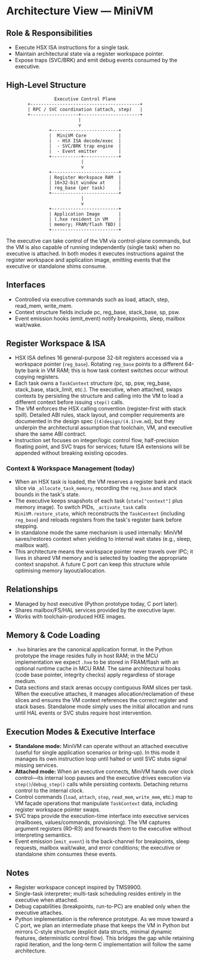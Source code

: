 # Architecture View — MiniVM

## Role & Responsibilities
- Execute HSX ISA instructions for a single task.
- Maintain architectural state via a register workspace pointer.
- Expose traps (SVC/BRK) and emit debug events consumed by the executive.

## High-Level Structure
```
                  Executive Control Plane
        +-----------------------------------------+
        | RPC / SVC coordination (attach, step)   |
        +------------------+----------------------+
                           |
                           v
                +-------------------------+
                |  MiniVM Core            |
                |  - HSX ISA decode/exec  |
                |  - SVC/BRK trap engine  |
                |  - Event emitter        |
                +-----------+-------------+
                            |
                            v
                +-------------------------+
                | Register Workspace RAM  |
                | 16×32-bit window at     |
                | reg_base (per task)     |
                +-------------------------+
                            |
                            v
                +-------------------------+
                | Application Image       |
                | (.hxe resident in VM    |
                | memory; FRAM/flash TBD) |
                +-------------------------+
```
The executive can take control of the VM via control-plane commands, but the VM is also capable of running independently (single task) when no executive is attached. In both modes it executes instructions against the register workspace and application image, emitting events that the executive or standalone shims consume.

## Interfaces
- Controlled via executive commands such as load, attach, step, read_mem, write_mem.
- Context structure fields include pc, reg_base, stack_base, sp, psw.
- Event emission hooks (emit_event) notify breakpoints, sleep, mailbox wait/wake.

## Register Workspace & ISA
- HSX ISA defines 16 general-purpose 32-bit registers accessed via a workspace pointer (`reg_base`). Rotating `reg_base` points to a different 64-byte bank in VM RAM; this is how task context switches occur without copying registers.
- Each task owns a `TaskContext` structure (pc, sp, psw, reg_base, stack_base, stack_limit, etc.). The executive, when attached, swaps contexts by persisting the structure and calling into the VM to load a different context before issuing `step()` calls.
- The VM enforces the HSX calling convention (register-first with stack spill). Detailed ABI rules, stack layout, and compiler requirements are documented in the design spec (`(4)design/(4.1)vm.md`), but they underpin the architectural assumption that toolchain, VM, and executive share the same ABI contract.
- Instruction set focuses on integer/logic control flow, half-precision floating point, and SVC traps for services; future ISA extensions will be appended without breaking existing opcodes.

### Context & Workspace Management (today)
- When an HSX task is loaded, the VM reserves a register bank and stack slice via `_allocate_task_memory`, recording the `reg_base` and stack bounds in the task's state.
- The executive keeps snapshots of each task (`state["context"]` plus memory image). To switch PIDs, `_activate_task` calls `MiniVM.restore_state`, which reconstructs the `TaskContext` (including `reg_base`) and reloads registers from the task's register bank before stepping.
- In standalone mode the same mechanism is used internally: MiniVM saves/restores context when yielding to internal wait states (e.g., sleep, mailbox wait).
- This architecture means the workspace pointer never travels over IPC; it lives in shared VM memory and is selected by loading the appropriate context snapshot. A future C port can keep this structure while optimising memory layout/allocation.

## Relationships
- Managed by host executive (Python prototype today, C port later).
- Shares mailbox/FS/HAL services provided by the executive layer.
- Works with toolchain-produced HXE images.

## Memory & Code Loading
- `.hxe` binaries are the canonical application format. In the Python prototype the image resides fully in host RAM; in the MCU implementation we expect `.hxe` to be stored in FRAM/flash with an optional runtime cache in MCU RAM. The same architectural hooks (code base pointer, integrity checks) apply regardless of storage medium.
- Data sections and stack arenas occupy contiguous RAM slices per task. When the executive attaches, it manages allocation/reclamation of these slices and ensures the VM context references the correct register and stack bases. Standalone mode simply uses the initial allocation and runs until HAL events or SVC stubs require host intervention.

## Execution Modes & Executive Interface
- **Standalone mode:** MiniVM can operate without an attached executive (useful for single application scenarios or bring-up). In this mode it manages its own instruction loop until halted or until SVC stubs signal missing services.
- **Attached mode:** When an executive connects, MiniVM hands over clock control—its internal loop pauses and the executive drives execution via `step()`/`debug_step()` calls while persisting contexts. Detaching returns control to the internal clock.
- Control commands (`load`, `attach`, `step`, `read_mem`, `write_mem`, etc.) map to VM façade operations that manipulate `TaskContext` data, including register workspace pointer swaps.
- SVC traps provide the execution-time interface into executive services (mailboxes, values/commands, provisioning). The VM captures argument registers (R0–R3) and forwards them to the executive without interpreting semantics.
- Event emission (`emit_event`) is the back-channel for breakpoints, sleep requests, mailbox wait/wake, and error conditions; the executive or standalone shim consumes these events.

## Notes
- Register workspace concept inspired by TMS9900.
- Single-task interpreter; multi-task scheduling resides entirely in the executive when attached.
- Debug capabilities (breakpoints, run-to-PC) are enabled only when the executive attaches.
- Python implementation is the reference prototype. As we move toward a C port, we plan an intermediate phase that keeps the VM in Python but mirrors C-style structure (explicit data structs, minimal dynamic features, deterministic control flow). This bridges the gap while retaining rapid iteration, and the long-term C implementation will follow the same architecture.
